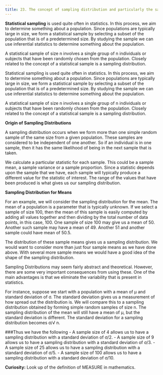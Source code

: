 ```yaml
---
title: 23. The concept of sampling distribution and particularly the sampling distribution of the 𝞵 and the 𝜎.
---
```



**Statistical sampling** is used quite often in statistics. In this process, we aim to determine something about a population. Since populations are typically large in size, we form a statistical sample by selecting a subset of the population that is of a predetermined size. By studying the sample we can use inferential statistics to determine something about the population.

A statistical sample of size n involves a single group of n individuals or subjects that have been randomly chosen from the population. Closely related to the concept of a statistical sample is a sampling distribution.

Statistical sampling is used quite often in statistics. In this process, we aim to determine something about a population. Since populations are typically large in size, we form a statistical sample by selecting a subset of the population that is of a predetermined size. By studying the sample we can use inferential statistics to determine something about the population.

A statistical sample of size n involves a single group of n individuals or subjects that have been randomly chosen from the population. Closely related to the concept of a statistical sample is a sampling distribution.

 **Origin of Sampling Distributions**

A sampling distribution occurs when we form more than one simple random sample of the same size from a given population. These samples are considered to be independent of one another. So if an individual is in one sample, then it has the same likelihood of being in the next sample that is taken.

We calculate a particular statistic for each sample. This could be a sample mean, a sample variance or a sample proportion. Since a statistic depends upon the sample that we have, each sample will typically produce a different value for the statistic of interest. The range of the values that have been produced is what gives us our sampling distribution.

 **Sampling Distribution for Means**

For an example, we will consider the sampling distribution for the mean. The mean of a population is a parameter that is typically unknown. If we select a sample of size 100, then the mean of this sample is easily computed by adding all values together and then dividing by the total number of data points, in this case, 100. One sample of size 100 may give us a mean of 50. Another such sample may have a mean of 49. Another 51 and another sample could have mean of 50.5.

The distribution of these sample means gives us a sampling distribution. We would want to consider more than just four sample means as we have done above. With several more sample means we would have a good idea of the shape of the sampling distribution.



Sampling Distributions may seem fairly abstract and theoretical. However, there are some very important consequences from using these. One of the main advantages is that we eliminate the variability that is present in statistics.

For instance, suppose we start with a population with a mean of μ and standard deviation of σ. The standard deviation gives us a measurement of how spread out the distribution is. We will compare this to a sampling distribution obtained by forming simple random samples of size n. The sampling distribution of the mean will still have a mean of μ, but the standard deviation is different. The standard deviation for a sampling distribution becomes σ/√ n.



###Thus we have the following
    - A sample size of 4 allows us to have a sampling distribution with a standard deviation of σ/2.
    - A sample size of 9 allows us to have a sampling distribution with a standard deviation of σ/3.
    - A sample size of 25 allows us to have a sampling distribution with a standard deviation of σ/5.
    - A sample size of 100 allows us to have a sampling distribution with a standard deviation of σ/10.


**Curiosity:** Look up of the definition of MEASURE in mathematics.
